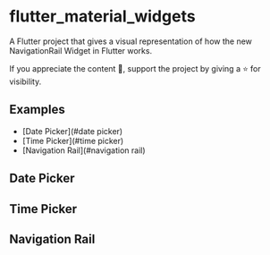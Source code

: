 # flutter_material_widgets

A Flutter project that gives a visual representation of how the new NavigationRail Widget in Flutter works.


If you appreciate the content 📖, support the project by giving a ⭐ for visibility.


## Examples

- [Date Picker](#date picker)
- [Time Picker](#time picker)
- [Navigation Rail](#navigation rail)


## Date Picker

## Time Picker

## Navigation Rail